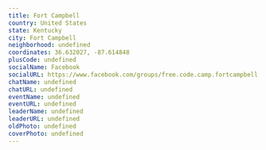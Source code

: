 ```yaml
---
title: Fort Campbell
country: United States
state: Kentucky
city: Fort Campbell
neighborhood: undefined
coordinates: 36.632027, -87.614848
plusCode: undefined
socialName: Facebook
socialURL: https://www.facebook.com/groups/free.code.camp.fortcampbell
chatName: undefined
chatURL: undefined
eventName: undefined
eventURL: undefined
leaderName: undefined
leaderURL: undefined
oldPhoto: undefined
coverPhoto: undefined
---
```

